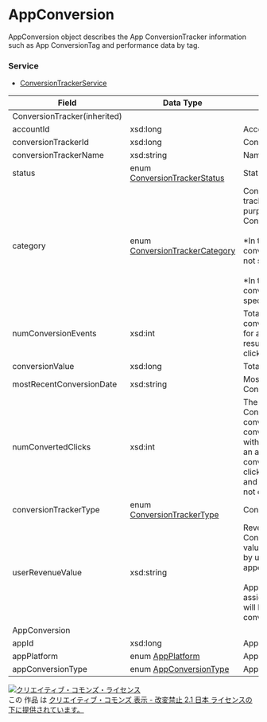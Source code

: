 # AppConversion
AppConversion object describes the App ConversionTracker information such as App ConversionTag and performance data by tag.
### Service
+ [ConversionTrackerService](../services/ConversionTrackerService.md)

| Field | Data Type | Description | ADD | SET | 
|---|---|---|---|---|
| ConversionTracker(inherited)|||||
| accountId| xsd:long| Account ID| Req| Req |
| conversionTrackerId| xsd:long| ConversionTrackerID| -| Req |
| conversionTrackerName| xsd:string| Name of ConversionTracker| Req| Opt |
| status| enum <a href="./ConversionTrackerStatus.md">ConversionTrackerStatus</a>| Status of ConversionTracker| Req| Opt |
| category| enum <a href="./ConversionTrackerCategory.md">ConversionTrackerCategory</a>| Conversion category for tracking. Please specify a purpose for conversion from ConversionTrackerCategory.<br><br>			*In the case of Call conversion, PAGE_VEIW is not specifiable.<br><br>			*In the case of App conversion, DEFAULT is only specifiable.| Req| Opt |
| numConversionEvents| xsd:int| Total conversions. Total conversions are the count for all conversions that resulted within 30 days of 1 click of an ad.| -| - |
| conversionValue| xsd:long| Total sales by conversion.| -| - |
| mostRecentConversionDate| xsd:string| Most recent date of Conversion| -| - |
| numConvertedClicks| xsd:int| The number of Unique Conversions.The unique conversion refers to the first conversion that resulted within 30 days of 1 click of an ad Even if several conversions resulted from a click of an ad, the second and further conversions are not counted.| -| - |
| conversionTrackerType| enum <a href="./ConversionTrackerType.md">ConversionTrackerType</a>| ConversionTracker Type| Req| Req |
| userRevenueValue| xsd:string| Revenue value for ConversionTracker. If fixed value is set for a conversion by user, total revenue is appeared in the report.<br><br>			App conversion value is not assignable, download sales will be calculated as conversion value.| Req(WebConversion),-(AppConversion)| Opt(WebConversion),-(AppConversion) |
| AppConversion|||||
| appId| xsd:long| Application ID| Req| Opt |
| appPlatform| enum <a href="./AppPlatform.md">AppPlatform</a>| AppConversion platform| Req| Opt |
| appConversionType| enum <a href="./AppConversionType.md">AppConversionType</a>| AppConversion type| Req| Opt |
<a rel="license" href="http://creativecommons.org/licenses/by-nd/2.1/jp/"><img alt="クリエイティブ・コモンズ・ライセンス" style="border-width:0" src="https://i.creativecommons.org/l/by-nd/2.1/jp/88x31.png" /></a><br />この 作品 は <a rel="license" href="http://creativecommons.org/licenses/by-nd/2.1/jp/">クリエイティブ・コモンズ 表示 - 改変禁止 2.1 日本 ライセンスの下に提供されています。</a>

